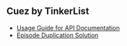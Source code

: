 ## Cuez by TinkerList

- [Usage Guide for API Documentation](README_API.md)
- [Episode Duplication Solution](EPISODE_DUPLICATION_SOLUTION.md)
